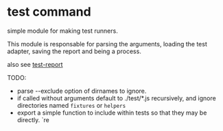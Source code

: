 # test command

simple module for making test runners.

This module is responsable for parsing the arguments, loading the test adapter,
saving the report and being a process.

also see [test-report](http://github.com/dominictarr/test-report)

TODO:
  * parse --exclude option of dirnames to ignore.
  * if called without arguments default to ./test/*.js recursively, and ignore directories named
  `fixtures` or `helpers`
  * export a simple function to include within tests so that they may be directly.
    `re